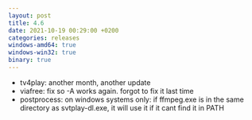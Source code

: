 ```yaml
---
layout: post
title: 4.6
date: 2021-10-19 00:29:00 +0200
categories: releases
windows-amd64: true
windows-win32: true
binary: true
---
```


* tv4play: another month, another update
* viafree: fix so -A works again. forgot to fix it last time
* postprocess: on windows systems only: if ffmpeg.exe is in the same directory as svtplay-dl.exe, it will use it if it cant find it in PATH